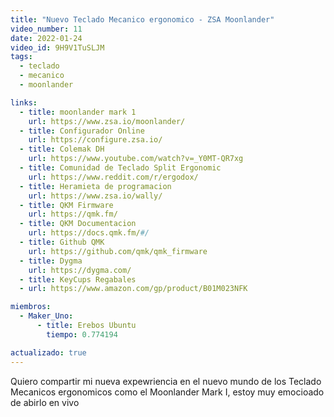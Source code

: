 ```yaml
---
title: "Nuevo Teclado Mecanico ergonomico - ZSA Moonlander"
video_number: 11
date: 2022-01-24
video_id: 9H9V1TuSLJM
tags:
  - teclado
  - mecanico
  - moonlander

links:
  - title: moonlander mark 1
    url: https://www.zsa.io/moonlander/
  - title: Configurador Online
    url: https://configure.zsa.io/
  - title: Colemak DH
    url: https://www.youtube.com/watch?v=_Y0MT-QR7xg
  - title: Comunidad de Teclado Split Ergonomic
    url: https://www.reddit.com/r/ergodox/
  - title: Heramieta de programacion
    url: https://www.zsa.io/wally/
  - title: QKM Firmware
    url: https://qmk.fm/
  - title: QKM Documentacion
    url: https://docs.qmk.fm/#/
  - title: Github QMK
    url: https://github.com/qmk/qmk_firmware
  - title: Dygma
    url: https://dygma.com/
  - title: KeyCups Regabales
  - url: https://www.amazon.com/gp/product/B01M023NFK

miembros:
  - Maker_Uno:
      - title: Erebos Ubuntu
        tiempo: 0.774194

actualizado: true
---
```


Quiero compartir mi nueva expewriencia en el nuevo mundo de los Teclado Mecanicos ergonomicos como el Moonlander Mark I, estoy muy emocioado de abirlo en vivo

